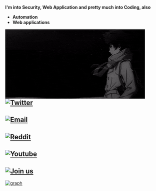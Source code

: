 **I'm into Security, Web Application and pretty much into Coding, also**
- **Automation** 
- **Web applications**

<img align="left" src="linkgif.gif" style="top:20%; right:20%">

## [![Twitter](https://img.shields.io/twitter/url?label=%2Fkrggraj87126&style=social&url=https%3A%2F%2Ftwitter.com%2Fkrggraj87126)](https://twitter.com/krggraj87126)

## [![Email](https://img.shields.io/twitter/url?color=wdw&label=s7887132%40gmail.com&logo=dwwd&logoColor=wdwdw&style=social&url=https%3A%2F%2Ftwitter.com%2Fmyselfsilver)](mailto:s7887132@gmail.com)

## [![Reddit](https://img.shields.io/reddit/subreddit-subscribers/rulestayupdated?label=_r%2Frulestayupdated&style=social)](https://www.reddit.com/r/rulestayupdated/)

## [![Youtube](https://img.shields.io/youtube/channel/subscribers/UC7drqF0RIzeH7W29lsOtnkA?label=Subscribe&style=social)](https://www.youtube.com/channel/UC7drqF0RIzeH7W29lsOtnkA)

## [![Join us](https://img.shields.io/badge/Join-us-black)](https://discord.gg/g7wWE2YeyC)




[![graph](https://activity-graph.herokuapp.com/graph?username=xsummit&theme=react-dark)](https://t.me/rulestayupdated)




